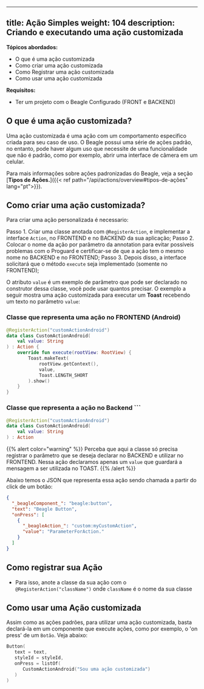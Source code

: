 
---
title: Ação Simples
weight: 104
description: Criando e executando uma ação customizada
---

**Tópicos abordados:**

- O que é uma ação customizada
- Como criar uma ação customizada
- Como Registrar uma ação customizada
- Como usar uma ação customizada

**Requisitos:**

- Ter um projeto com o Beagle Configurado (FRONT e BACKEND)

## **O que é uma ação customizada?**

Uma ação customizada é uma ação com um comportamento especifico criada para seu caso de uso. O Beagle possui uma série de ações padrão, no entanto, pode haver algum uso que necessite de uma funcionalidade que não é padrão, como por exemplo, abrir uma interface de câmera em um celular.

Para mais informações sobre ações padronizadas do Beagle, veja a seção [**Tipos de Ações.**]({{< ref path="/api/actions/overview#tipos-de-ações" lang="pt">}}).

## **Como criar uma ação customizada?**

Para criar uma ação personalizada é necessario:

Passo 1. Criar uma classe anotada com `@RegisterAction`, e implementar a interface `Action`, no FRONTEND e no BACKEND da sua aplicação;
Passo 2. Colocar o nome da ação por parâmetro da annotation para evitar possíveis problemas com o Proguard e certificar-se de que a ação tem o mesmo nome no BACKEND e no FRONTEND;
Passo 3. Depois disso, a interface solicitará que o método `execute` seja implementado (somente no FRONTEND);

O atributo  `value`  é um exemplo de parâmetro que pode ser declarado no construtor dessa classe, você pode usar quantos precisar. 
O exemplo a seguir mostra uma ação customizada para executar um **Toast** recebendo um texto no parâmetro `value`:

### Classe que representa uma ação no FRONTEND (Android)

```kotlin
@RegisterAction("customActionAndroid")
data class CustomActionAndroid(
    val value: String
) : Action {
    override fun execute(rootView: RootView) {
        Toast.makeText(
            rootView.getContext(), 
            value, 
            Toast.LENGTH_SHORT
        ).show()
    }
}
```

### **Classe que representa a ação no Backend** ```

```kotlin
@RegisterAction("customActionAndroid")
data class CustomActionAndroid(
    val value: String
) : Action
```

{{% alert color="warning" %}}
  Perceba que aqui a classe só precisa registrar o parâmetro que se deseja declarar no BACKEND e utilizar no FRONTEND. Nessa ação declaramos apenas um `value` que guardará a mensagem a ser utilizada no TOAST.
{{% /alert %}}

Abaixo temos o JSON que representa essa ação sendo chamada a partir do click de um botão:

```json
{
  "_beagleComponent_": "beagle:button",
  "text": "Beagle Button",
  "onPress": [
    {
      "_beagleAction_": "custom:myCustomAction",
      "value": "ParameterForAction."
    }
  ]
}
```

## **Como registrar sua Ação**

- Para isso, anote a classe da sua ação com o `@RegisterAction("className")` onde `className` é o nome da sua classe

## **Como usar uma Ação customizada**

Assim como as ações padrões, para utilizar uma ação customizada, basta declará-la em um componente que execute ações, como por exemplo, o 'on press' de um `Botão`. Veja abaixo:

```kotlin
Button(
   text = text,
   styleId = styleId,
   onPress = listOf(
      CustomActionAndroid("Sou uma ação customizada")
   )
)
```
